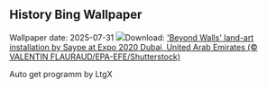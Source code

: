 ## History Bing Wallpaper
Wallpaper date: 2025-07-31
![](https://www.bing.com/th?id=OHR.SaypeDubai_EN-CA4155504073_UHD.jpg&w=1000)Download: ['Beyond Walls' land-art installation by Saype at Expo 2020 Dubai, United Arab Emirates (© VALENTIN FLAURAUD/EPA-EFE/Shutterstock)](https://www.bing.com/th?id=OHR.SaypeDubai_EN-CA4155504073_UHD.jpg)

Auto get programm by LtgX
